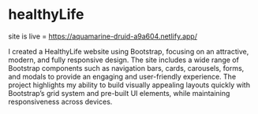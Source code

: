 # healthyLife


site is live = https://aquamarine-druid-a9a604.netlify.app/


I created a HealthyLife website using Bootstrap, focusing on an attractive, modern, and fully responsive design. The site includes a wide range of Bootstrap components such as navigation bars, cards, carousels, forms, and modals to provide an engaging and user-friendly experience. The project highlights my ability to build visually appealing layouts quickly with Bootstrap’s grid system and pre-built UI elements, while maintaining responsiveness across devices.
